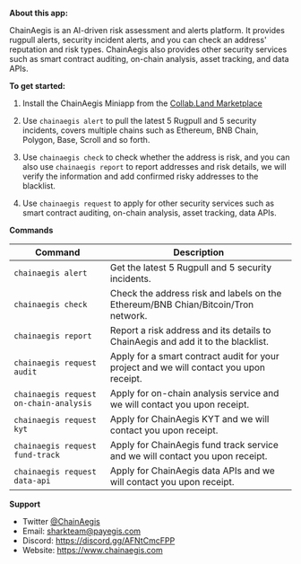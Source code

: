 **About this app:**

ChainAegis is an AI-driven risk assessment and alerts platform. It provides rugpull alerts, security incident alerts, and you can check an address' reputation and risk types. ChainAegis also provides other security services such as smart contract auditing, on-chain analysis, asset tracking, and data APIs.

**To get started:**

1. Install the ChainAegis Miniapp from the [Collab.Land Marketplace](../getting-started)

2. Use `chainaegis alert` to pull the latest 5 Rugpull and 5 security incidents, covers multiple chains such as Ethereum, BNB Chain, Polygon, Base, Scroll and so forth.

3. Use `chainaegis check` to check whether the address is risk, and you can also use `chainaegis report` to report addresses and risk details, we will verify the information and add confirmed risky addresses to the blacklist.

4. Use `chainaegis request` to apply for other security services such as smart contract auditing, on-chain analysis, asset tracking, data APIs. 

**Commands**

| **Command** | **Description** |
| --- | --- |
| `chainaegis alert` | Get the latest 5 Rugpull and 5 security incidents. |
| `chainaegis check` | Check the address risk and labels on the Ethereum/BNB Chian/Bitcoin/Tron network. |
| `chainaegis report` | Report a risk address and its details to ChainAegis and add it to the blacklist. |
| `chainaegis request audit` | Apply for a smart contract audit for your project and we will contact you upon receipt. |
| `chainaegis request on-chain-analysis` | Apply for on-chain analysis service and we will contact you upon receipt. |
| `chainaegis request kyt` | Apply for ChainAegis KYT and we will contact you upon receipt. |
| `chainaegis request fund-track` | Apply for ChainAegis fund track service and we will contact you upon receipt. |
| `chainaegis request data-api` | Apply for ChainAegis data APIs and we will contact you upon receipt. |

**Support**

- Twitter [@ChainAegis](https://twitter.com/ChainAegis)
- Email: sharkteam@payegis.com
- Discord: https://discord.gg/AFNtCmcFPP
- Website: https://www.chainaegis.com
